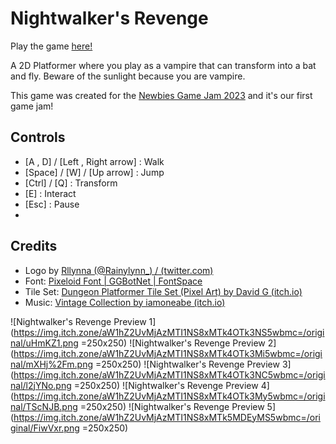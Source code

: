 # Nightwalker's Revenge

Play the game [here!][1]

A 2D Platformer where you play as a vampire that can transform into a bat and fly. Beware of the sunlight because you are vampire.

This game was created for the [Newbies Game Jam 2023][2] and it's our first game jam!

## Controls
- [A , D] / [Left , Right arrow] : Walk
- [Space] / [W] / [Up arrow] : Jump
- [Ctrl] / [Q] : Transform
- [E] : Interact
- [Esc] : Pause
- 
## Credits
- Logo by [Rllynna (@Rainylynn_) / (twitter.com)][3]
- Font: [Pixeloid Font | GGBotNet | FontSpace][4]
- Tile Set: [Dungeon Platformer Tile Set (Pixel Art) by David G (itch.io)][5]
- Music: [Vintage Collection by iamoneabe (itch.io)][6]

![Nightwalker's Revenge Preview 1](https://img.itch.zone/aW1hZ2UvMjAzMTI1NS8xMTk4OTk3NS5wbmc=/original/uHmKZ1.png =250x250)
![Nightwalker's Revenge Preview 2](https://img.itch.zone/aW1hZ2UvMjAzMTI1NS8xMTk4OTk3Mi5wbmc=/original/mXHj%2Fm.png =250x250)
![Nightwalker's Revenge Preview 3](https://img.itch.zone/aW1hZ2UvMjAzMTI1NS8xMTk4OTk3NC5wbmc=/original/l2jYNo.png =250x250)
![Nightwalker's Revenge Preview 4](https://img.itch.zone/aW1hZ2UvMjAzMTI1NS8xMTk4OTk3My5wbmc=/original/TScNJB.png =250x250)
![Nightwalker's Revenge Preview 5](https://img.itch.zone/aW1hZ2UvMjAzMTI1NS8xMTk5MDEyMS5wbmc=/original/FiwVxr.png =250x250)


[1]: https://jedsada-srijunpoe.itch.io/nightwalkers-revenge
[2]: https://itch.io/jam/newbies3
[3]: https://twitter.com/rainylynn_
[4]: https://www.fontspace.com/pixeloid-font-f69232
[5]: https://incolgames.itch.io/dungeon-platformer-tile-set-pixel-art
[6]: https://iamoneabe.itch.io/vintage-collection

